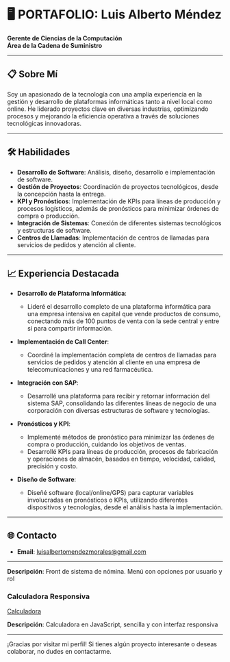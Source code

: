 # 🖥️ PORTAFOLIO: Luis Alberto Méndez

**Gerente de Ciencias de la Computación**  
**Área de la Cadena de Suministro**

---

## 📋 Sobre Mí

Soy un apasionado de la tecnología con una amplia experiencia en la gestión y desarrollo de plataformas informáticas tanto a nivel local como online. He liderado proyectos clave en diversas industrias, optimizando procesos y mejorando la eficiencia operativa a través de soluciones tecnológicas innovadoras.

---

## 🛠️ Habilidades

- **Desarrollo de Software**: Análisis, diseño, desarrollo e implementación de software.
- **Gestión de Proyectos**: Coordinación de proyectos tecnológicos, desde la concepción hasta la entrega.
- **KPI y Pronósticos**: Implementación de KPIs para líneas de producción y procesos logísticos, además de pronósticos para minimizar órdenes de compra o producción.
- **Integración de Sistemas**: Conexión de diferentes sistemas tecnológicos y estructuras de software.
- **Centros de Llamadas**: Implementación de centros de llamadas para servicios de pedidos y atención al cliente.

---

## 📈 Experiencia Destacada

- **Desarrollo de Plataforma Informática**: 
  - Lideré el desarrollo completo de una plataforma informática para una empresa intensiva en capital que vende productos de consumo, conectando más de 100 puntos de venta con la sede central y entre sí para compartir información.

- **Implementación de Call Center**: 
  - Coordiné la implementación completa de centros de llamadas para servicios de pedidos y atención al cliente en una empresa de telecomunicaciones y una red farmacéutica.

- **Integración con SAP**: 
  - Desarrollé una plataforma para recibir y retornar información del sistema SAP, consolidando las diferentes líneas de negocio de una corporación con diversas estructuras de software y tecnologías.

- **Pronósticos y KPI**:
  - Implementé métodos de pronóstico para minimizar las órdenes de compra o producción, cuidando los objetivos de ventas.
  - Desarrollé KPIs para líneas de producción, procesos de fabricación y operaciones de almacén, basados en tiempo, velocidad, calidad, precisión y costo.

- **Diseño de Software**:
  - Diseñé software (local/online/GPS) para capturar variables involucradas en pronósticos o KPIs, utilizando diferentes dispositivos y tecnologías, desde el análisis hasta la implementación.

---

## 🌐 Contacto

- **Email**: [luisalbertomendezmorales@gmail.com](mailto:luisalbertomendezmorales@gmail.com)

---

**Descripción**: Front de sistema de nómina. Menú con opciones por usuario y rol

### Calculadora Responsiva
[Calculadora](https://github.com/luisalbertomendez/calculadora_responsiva)

**Descripción**: Calculadora en JavaScript, sencilla y con interfaz responsiva


---

¡Gracias por visitar mi perfil! Si tienes algún proyecto interesante o deseas colaborar, no dudes en contactarme.
